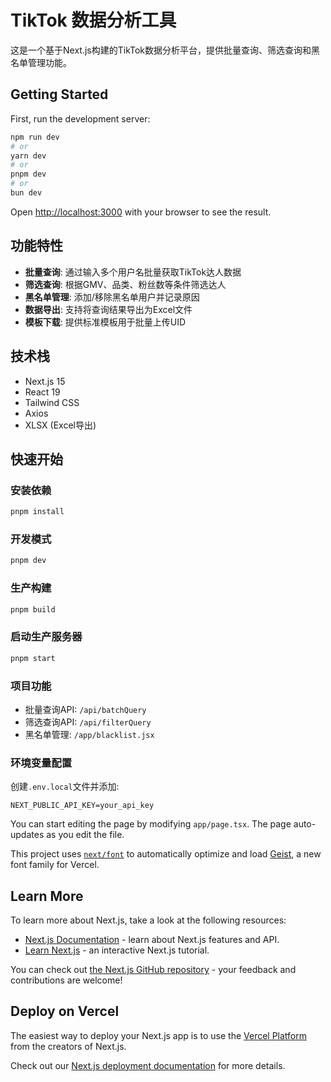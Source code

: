 # TikTok 数据分析工具

这是一个基于Next.js构建的TikTok数据分析平台，提供批量查询、筛选查询和黑名单管理功能。

## Getting Started

First, run the development server:

```bash
npm run dev
# or
yarn dev
# or
pnpm dev
# or
bun dev
```

Open [http://localhost:3000](http://localhost:3000) with your browser to see the result.

## 功能特性

- **批量查询**: 通过输入多个用户名批量获取TikTok达人数据
- **筛选查询**: 根据GMV、品类、粉丝数等条件筛选达人
- **黑名单管理**: 添加/移除黑名单用户并记录原因
- **数据导出**: 支持将查询结果导出为Excel文件
- **模板下载**: 提供标准模板用于批量上传UID

## 技术栈

- Next.js 15
- React 19
- Tailwind CSS
- Axios
- XLSX (Excel导出)

## 快速开始

### 安装依赖

```bash
pnpm install
```

### 开发模式
```bash
pnpm dev
```

### 生产构建
```bash
pnpm build
```

### 启动生产服务器
```bash
pnpm start
```

### 项目功能

- 批量查询API: `/api/batchQuery`
- 筛选查询API: `/api/filterQuery`
- 黑名单管理: `/app/blacklist.jsx`

### 环境变量配置

创建`.env.local`文件并添加:
```
NEXT_PUBLIC_API_KEY=your_api_key
```

You can start editing the page by modifying `app/page.tsx`. The page auto-updates as you edit the file.

This project uses [`next/font`](https://nextjs.org/docs/app/building-your-application/optimizing/fonts) to automatically optimize and load [Geist](https://vercel.com/font), a new font family for Vercel.

## Learn More

To learn more about Next.js, take a look at the following resources:

- [Next.js Documentation](https://nextjs.org/docs) - learn about Next.js features and API.
- [Learn Next.js](https://nextjs.org/learn) - an interactive Next.js tutorial.

You can check out [the Next.js GitHub repository](https://github.com/vercel/next.js) - your feedback and contributions are welcome!

## Deploy on Vercel

The easiest way to deploy your Next.js app is to use the [Vercel Platform](https://vercel.com/new?utm_medium=default-template&filter=next.js&utm_source=create-next-app&utm_campaign=create-next-app-readme) from the creators of Next.js.

Check out our [Next.js deployment documentation](https://nextjs.org/docs/app/building-your-application/deploying) for more details.
